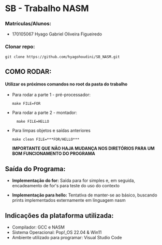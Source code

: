 # SB - Trabalho NASM

### Matrículas/Alunos:

- 170105067 Hyago Gabriel Oliveira Figueiredo

### Clonar repo:

```
git clone https://github.com/hyagohoudini/SB_NASM.git
```

## COMO RODAR:

#### Utilizar os próximos comandos no root da pasta do trabalho

- Para rodar a parte 1 - pré-processador:
  ```
  make FILE=FOR
  ```
- Para rodar a parte 2 - montador:
  ```
    make FILE=HELLO
  ```

- Para limpas objetos e saídas anteriores
  ```
  make clean FILE=***FOR/HELLO***
  ```

  **IMPORTANTE QUE NÃO HAJA MUDANÇA NOS DIRETÓRIOS PARA UM BOM FUNCIONAMENTO DO PROGRAMA**

## Saída do Programa:
- **Implementação do for:** Saída para for simples e, em seguida, encadeamento de for's para teste do uso do contexto 

- **Implementação para hello:** Tentativa de manter-se ao básico, buscando prints implementados externamente em linguagem nasm

## Indicações da plataforma utilizada:

- Compilador: GCC e NASM
- Sistema Operacional: Pop!\_OS 22.04 & Win11
- Ambiente utilizado para programar: Visual Studio Code